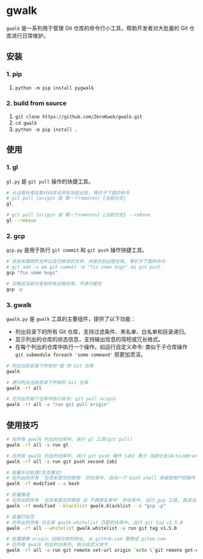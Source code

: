 # gwalk

`gwalk` 是一系列用于管理 Git 仓库的命令行小工具，帮助开发者对大批量的 Git 仓库进行日常维护。

## 安装

### 1. pip

1. `python -m pip install pygwalk`

### 2. build from source

1. `git clone https://github.com/ZeroKwok/gwalk.git`
2. `cd gwalk`
3. `python -m pip install .`

## 使用

### 1. gl

`gl.py` 是 `git pull` 操作的快捷工具。

```bash
# 从远程仓库拉取代码并合并到当前分支, 等价于下面的命令 
# git pull {origin 或 第一个remotes} {当前分支}
gl

# git pull {origin 或 第一个remotes} {当前分支} --rebase
gl --rebase
```

### 2. gcp

`gcp.py` 是用于执行 `git commit` 和 `git push` 操作快捷工具。

```bash
# 添加未跟踪的文件以及已修改的文件，并提交到远程仓库, 等价于下面的命令 
# git add -u && git commit -m "fix some bugs" && git push
gcp "fix some bugs"

# 仅推送当前分支到所有远程仓库，不进行提交
gcp -p
```

### 3. gwalk

`gwalk.py` 是 `gwalk` 工具的主要组件，提供了以下功能：

- 列出目录下的所有 Git 仓库，支持过滤条件、黑名单、白名单和目录递归。
- 显示列出的仓库的状态信息，支持输出信息的简短或冗长格式。
- 在每个列出的仓库中执行一个操作。如运行自定义命令: 类似于子仓库操作 `git submodule foreach 'some command'` 但更加灵活。

```bash
# 列出当前目录下所有的'脏'的 Git 仓库
gwalk

# 递归列出当前目录下所有的 Git 仓库
gwalk -rf all

# 在列出的每个仓库中执行命令: git pull origin
gwalk -rf all -a "run git pull origin"
```

## 使用技巧

```bash
# 在所有 gwalk 列出的仓库中, 执行 gl 工具(git pull)
gwalk -rf all -a run gl

# 在所有 gwalk 列出的仓库中, 执行 git push 操作 {ab} 表示 当前分支(ActiveBranch)
gwalk -rf all -a run git push second {ab}

# 批量手动处理(交互模式)
# 在列出的所有 '包含未提交的修改' 的仓库中, 启动一个 bash shell 来接受用户的操作
gwalk -rf modified --a bash

# 批量推送
# 在列出的所有 '包含未提交的修改 且 不再黑名单中' 的仓库中, 运行 gcp 工具, 推送当前分支到所有远程仓库
gwalk -rf modified --blacklist gwalk.blacklist --a "gcp -p"

# 批量打标签
# 在列出的所有 白名单 gwalk.whitelist 匹配的仓库中, 运行 git tag v1.5.0
gwalk -rf all --whitelist gwalk.whitelist -a run git tag v1.5.0

# 批量替换 origin 远程仓库的地址, 从 github.com 替换成 gitee.com
# 在所有 gwalk 列出的仓库中, 执行自定义命令
gwalk -rf all -a run git remote set-url origin `echo \`git remote get-url origin\` | python -c "print(input().replace('github.com', 'gitee.com'))"`
```

